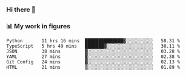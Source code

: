 ### Hi there 👋

### 📊 My work in figures

<!--START_SECTION:waka-->

```text
Python       11 hrs 16 mins  ██████████████▓░░░░░░░░░░   58.31 %
TypeScript   5 hrs 49 mins   ███████▓░░░░░░░░░░░░░░░░░   30.11 %
JSON         38 mins         ▓░░░░░░░░░░░░░░░░░░░░░░░░   03.28 %
YAML         27 mins         ▓░░░░░░░░░░░░░░░░░░░░░░░░   02.38 %
Git Config   24 mins         ▓░░░░░░░░░░░░░░░░░░░░░░░░   02.13 %
HTML         21 mins         ▒░░░░░░░░░░░░░░░░░░░░░░░░   01.89 %
```

<!--END_SECTION:waka-->
